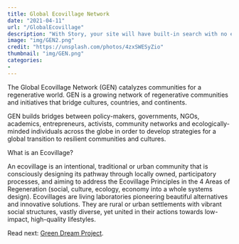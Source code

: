 ```yaml
---
title: Global Ecovillage Network
date: "2021-04-11"
url: "/GlobalEcovillage"
description: "With Story, your site will have built-in search with no external dependencies."
image: "img/GEN2.png"
credit: "https://unsplash.com/photos/4zxSWESyZio"
thumbnail: "img/GEN.png"
categories:
- 
---
```

The Global Ecovillage Network (GEN) catalyzes communities for a regenerative world. GEN 
is a growing network of regenerative communities and initiatives that bridge cultures, 
countries, and continents.

GEN builds bridges between policy-makers, governments, NGOs, academics, entrepreneurs, 
activists, community networks and ecologically-minded individuals across the globe in 
order to develop strategies for a global transition to resilient communities and cultures.
<!--more-->

What is an Ecovillage?

An ecovillage is an intentional, traditional or urban community that is consciously 
designing its pathway through locally owned, participatory processes, and aiming to 
address the Ecovillage Principles in the 4 Areas of Regeneration (social, culture, 
ecology, economy into a whole systems design).
Ecovillages are living laboratories pioneering beautiful alternatives and innovative 
solutions. They are rural or urban settlements with vibrant social structures, vastly 
diverse, yet united in their actions towards low-impact, high-quality lifestyles.

Read next: [Green Dream Project](/images/).
